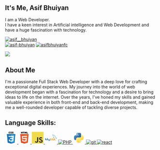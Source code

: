## It's Me, Asif Bhuiyan
<p>
 I am a Web Developer.<br> 
 I have a keen interest in Artificial intelligence and Web Development and have a huge fascination with technology. <br> 
</p> 

<p align="left"> 
 <a href="https://twitter.com/asif__bhuiyan" target="blank"><img src="https://img.shields.io/twitter/follow/asif__bhuiyan?logo=twitter&style=for-the-badge" alt="asif__bhuiyan" /></a> <br>
<a href="https://www.linkedin.com/in/asif-bhuiyan-a1b701202/?originalSubdomain=bd" target="_blank"><img align="center" src="https://img.shields.io/badge/-LinkedIn-0e76a8?style=flat-square&logo=Linkedin&logoColor=white" alt="asif-bhuiyan" /></a>
<a href="mailto:asifbhuiyanfc@gmail.com" target="_blank"><img align="center" src="https://img.shields.io/badge/-Gmail-EA4335?style=flat-square&logo=Gmail&logoColor=white" alt="asifbhuiyanfc" /></a> 
 
[![](https://visitcount.itsvg.in/api?id=sajidahmed&label=Profile%20Views&color=0&icon=1&pretty=true)](https://visitcount.itsvg.in)
</p>

## About Me
I'm a passionate Full Stack Web Developer with a deep love for crafting exceptional digital experiences. My journey into the world of web development began with a fascination for technology and a desire to bring ideas to life on the internet. Over the years, I've honed my skills and gained valuable experience in both front-end and back-end development, making me a well-rounded developer capable of tackling diverse projects. 

## Language Skills: 
<p align="left"> 
<a href="https://www.w3schools.com/css/" target="_blank"> <img src="https://raw.githubusercontent.com/devicons/devicon/master/icons/css3/css3-original-wordmark.svg" alt="css3" width="40" height="40"/> </a> </a> 
<a href="https://www.w3.org/html/" target="_blank"> <img src="https://raw.githubusercontent.com/devicons/devicon/master/icons/html5/html5-original-wordmark.svg" alt="html5" width="40" height="40"/> </a>
<a href="https://developer.mozilla.org/en-US/docs/Web/JavaScript" target="_blank"> <img src="https://raw.githubusercontent.com/devicons/devicon/master/icons/javascript/javascript-original.svg" alt="javascript" width="40" height="40"/> </a>  
<a href="https://www.mysql.com/" target="_blank"> <img src="https://raw.githubusercontent.com/devicons/devicon/master/icons/mysql/mysql-original-wordmark.svg" alt="mysql" width="40" height="40"/> </a>
 <a href="https://php.net/" target="_blank"><img src="https://cdn.jsdelivr.net/gh/devicons/devicon/icons/php/php-original.svg" alt="PHP" width="40" height="40"/> </a>
<!-- <a href="https://www.java.com/en/" target="_blank"> <img src="https://cdn.jsdelivr.net/gh/devicons/devicon/icons/java/java-original.svg"  alt="java" width="40" height="40" /></a> </a> -->
<a href="https://www.python.org" target="_blank"> <img src="https://raw.githubusercontent.com/devicons/devicon/master/icons/python/python-original.svg" alt="python" width="40" height="40"/> </a>
<a href="https://git-scm.com/" target="_blank"><img src="https://cdn.jsdelivr.net/gh/devicons/devicon/icons/git/git-original.svg" alt="git" width="40" height="40"/> </a>
 <a href="https://reactjs.org/" target="_blank"><img src="https://cdn.jsdelivr.net/gh/devicons/devicon/icons/react/react-original.svg" alt="react" width="40" height="40"/> </a> 
</p>

<!--
![Top Langs](https://github-readme-stats.vercel.app/api/top-langs/?username=asifbhuiyann&layout=compact)-->

<!-- ![Asif's GitHub stats](https://github-readme-stats.vercel.app/api?username=asifbhuiyann&show_icons=true&theme=transparent) -->
